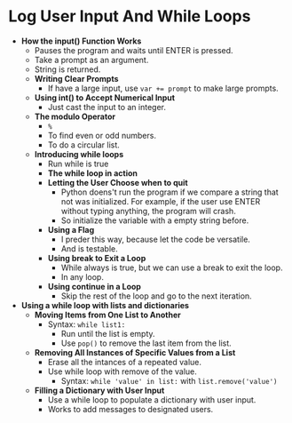 # Log User Input And While Loops

- **How the input() Function Works**
  - Pauses the program and waits until ENTER is pressed.
  - Take a prompt as an argument.
  - String is returned.
  - **Writing Clear Prompts**
    - If have a large input, use ``var += prompt`` to make large prompts.
  - **Using int() to Accept Numerical Input**
    - Just cast the input to an integer.
  - **The modulo Operator**
    - `%`
    - To find even or odd numbers.
    - To do a circular list.
  - **Introducing while loops**
    - Run while is true
    - **The while loop in action**
    - **Letting the User Choose when to quit**
      - Python doens't run the program if we compare a string that not was initialized. For example, if the user use ENTER without typing anything, the program will crash.
      - So initialize the variable with a empty string before.
    - **Using a Flag**
      - I preder this way, because let the code be versatile.
      - And is testable.
    - **Using break to Exit a Loop**
      - While always is true, but we can use a break to exit the loop.
      - In any loop.
    - **Using continue in a Loop**
      - Skip the rest of the loop and go to the next iteration.
- **Using a while loop with lists and dictionaries**
  - **Moving Items from One List to Another**
    - Syntax: `while list1:`
      - Run until the list is empty.
      - Use `pop()` to remove the last item from the list.
  - **Removing All Instances of Specific Values from a List**
    - Erase all the intances of a repeated value.
    - Use while loop with remove of the value.
      - Syntax: `while 'value' in list:` with `list.remove('value')`
  - **Filling a Dictionary with User Input**
    - Use a while loop to populate a dictionary with user input.
    - Works to add messages to designated users.